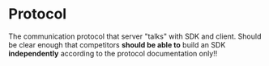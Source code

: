 # Protocol

The communication protocol that server "talks" with SDK and client. Should be clear enough that competitors **should be able to** build an SDK **independently** according to the protocol documentation only!!

<!-- TODO: finish -->